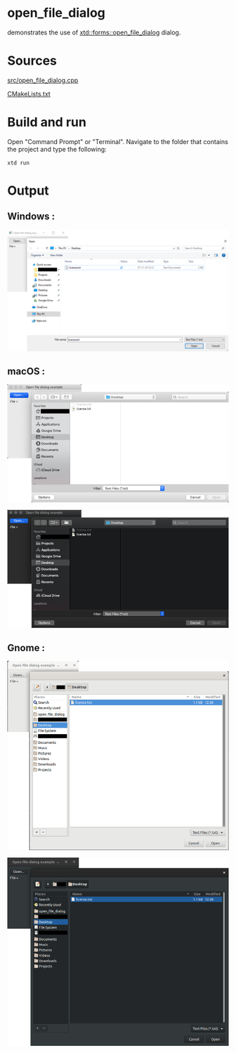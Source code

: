 # open_file_dialog

demonstrates the use of [xtd::forms::open_file_dialog](../../../src/xtd_forms/include/xtd/forms/open_file_dialog.hpp) dialog.

# Sources

[src/open_file_dialog.cpp](src/open_file_dialog.cpp)

[CMakeLists.txt](CMakeLists.txt)

# Build and run

Open "Command Prompt" or "Terminal". Navigate to the folder that contains the project and type the following:

```shell
xtd run
```

# Output

## Windows :

![Screenshot](../../../docs/pictures/examples/open_file_dialog_w.png)

## macOS :

![Screenshot](../../../docs/pictures/examples/open_file_dialog_m.png)

![Screenshot](../../../docs/pictures/examples/open_file_dialog_md.png)

## Gnome :

![Screenshot](../../../docs/pictures/examples/open_file_dialog_g.png)

![Screenshot](../../../docs/pictures/examples/open_file_dialog_gd.png)

